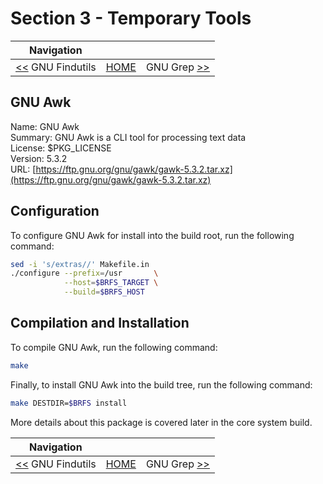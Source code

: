 # Section 3 - Temporary Tools

| Navigation |||
| --- | --- | ---: |
| [<<](./GNUFindutils.md) GNU Findutils | [HOME](../README.md) | GNU Grep [>>](./GNUGrep.md) |

## GNU Awk

Name: GNU Awk<br />
Summary: GNU Awk is a CLI tool for processing text data<br />
License: $PKG_LICENSE<br />
Version: 5.3.2<br />
URL: [https://ftp.gnu.org/gnu/gawk/gawk-5.3.2.tar.xz](https://ftp.gnu.org/gnu/gawk/gawk-5.3.2.tar.xz)<br />

## Configuration

To configure GNU Awk for install into the build root, run the following command:

```bash
sed -i 's/extras//' Makefile.in
./configure --prefix=/usr       \
            --host=$BRFS_TARGET \
            --build=$BRFS_HOST
```

## Compilation and Installation

To compile GNU Awk, run the following command:

```bash
make
```

Finally, to install GNU Awk into the build tree, run the following command:

```bash
make DESTDIR=$BRFS install
```

More details about this package is covered later in the core system build.

| Navigation |||
| --- | --- | ---: |
| [<<](./GNUFindutils.md) GNU Findutils | [HOME](../README.md) | GNU Grep [>>](./GNUGrep.md) |
